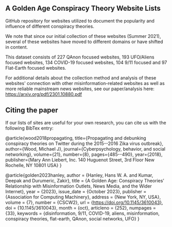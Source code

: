 ## A Golden Age Conspiracy Theory Website Lists
GitHub repository for websites utilized to document the popularity and influence of different conspiracy theories.

We note that since our initial collection of these websites (Summer 2021), several of these websites have moved to different domains or have shifted in content. 

This dataset consists of 227 QAnon focused websites, 193 UFO/Aliens focused websites, 134 COVID-19 focused websites, 104 9/11 focused and 97 Flat-Earth focused websites. 

For additional details about the collection method and analysis of these websites' connection with other misinformation-related websites as well as more reliable mainstream news websites, see our paper/analysis here: https://arxiv.org/pdf/2301.10880.pdf

## Citing the paper
If our lists of sites are useful for your own research, you can cite us with the following BibTex entry:

@article{wood2018propagating,
  title={Propagating and debunking conspiracy theories on Twitter during the 2015--2016 Zika virus outbreak},
  author={Wood, Michael J},
  journal={Cyberpsychology, behavior, and social networking},
  volume={21},
  number={8},
  pages={485--490},
  year={2018},
  publisher={Mary Ann Liebert, Inc. 140 Huguenot Street, 3rd Floor New Rochelle, NY 10801 USA}
}

@article{golden2023hanley,
        author = {Hanley, Hans W. A. and Kumar, Deepak and Durumeric, Zakir},
        title = {A Golden Age: Conspiracy Theories' Relationship with Misinformation Outlets, News Media, and the Wider Internet},
        year = {2023},
        issue_date = {October 2023},
        publisher = {Association for Computing Machinery},
        address = {New York, NY, USA},
        volume = {7},
        number = {CSCW2},
        url = {https://doi.org/10.1145/3610043},
        doi = {10.1145/3610043},
        month = {oct},
        articleno = {252},
        numpages = {33},
        keywords = {disinformation, 9/11, COVID-19, aliens, misinformation, conspiracy theories, flat-earth, QAnon, social networks, UFO}
}

